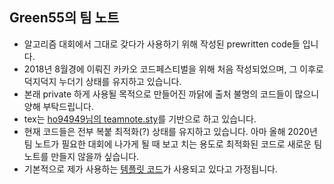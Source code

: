## Green55의 팀 노트
* 알고리즘 대회에서 그대로 갖다가 사용하기 위해 작성된 prewritten code들 입니다.
* 2018년 8월경에 이뤄진 카카오 코드페스티벌을 위해 처음 작성되었으며, 그 이후로 덕지덕지 누더기 상태를 유지하고 있습니다.
* 본래 private 하게 사용될 목적으로 만들어진 까닭에 출처 불명의 코드들이 많으니 양해 부탁드립니다.
* tex는 [ho94949님의 teamnote.sty](https://github.com/ho94949/teamnote.sty)를 기반으로 하고 있습니다.
* 현재 코드들은 전부 복붙 최적화(?) 상태를 유지하고 있습니다. 아마 올해 2020년 팀 노트가 필요한 대회에 나가게 될 때 보고 치는 용도로 최적화된 코드로 새로운 팀노트를 만들지 않을까 싶습니다.
* 기본적으로 제가 사용하는 [템플릿 코드](https://github.com/green5555/Teamnote/blob/master/template.cpp)가 사용되고 있다고 가정됩니다.
